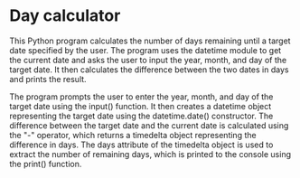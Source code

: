 # Day calculator
This Python program calculates the number of days remaining until a target date specified by the user. The program uses the datetime module to get the current date and asks the user to input the year, month, and day of the target date. It then calculates the difference between the two dates in days and prints the result.

The program prompts the user to enter the year, month, and day of the target date using the input() function. It then creates a datetime object representing the target date using the datetime.date() constructor. The difference between the target date and the current date is calculated using the "-" operator, which returns a timedelta object representing the difference in days. The days attribute of the timedelta object is used to extract the number of remaining days, which is printed to the console using the print() function.
